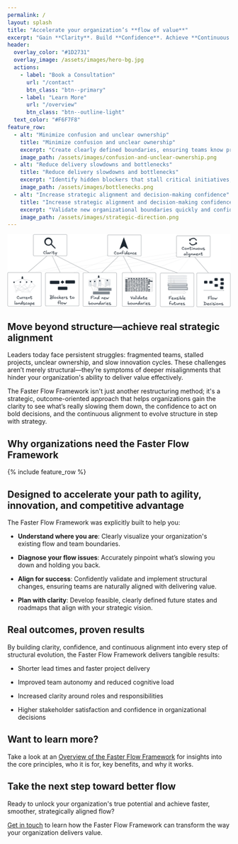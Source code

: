 ```yaml
---
permalink: /
layout: splash
title: "Accelerate your organization’s **flow of value**"
excerpt: "Gain **Clarity**. Build **Confidence**. Achieve **Continuous Alignment**."
header:
  overlay_color: "#1D2731"
  overlay_image: /assets/images/hero-bg.jpg
  actions:
    - label: "Book a Consultation"
      url: "/contact"
      btn_class: "btn--primary"
    - label: "Learn More"
      url: "/overview"
      btn_class: "btn--outline-light"
  text_color: "#F6F7F8"
feature_row:
  - alt: "Minimize confusion and unclear ownership"
    title: "Minimize confusion and unclear ownership"
    excerpt: "Create clearly defined boundaries, ensuring teams know precisely what they're responsible for and can confidently take ownership."
    image_path: /assets/images/confusion-and-unclear-ownership.png
  - alt: "Reduce delivery slowdowns and bottlenecks"
    title: "Reduce delivery slowdowns and bottlenecks"
    excerpt: "Identify hidden blockers that stall critical initiatives, enabling smoother and faster value delivery."
    image_path: /assets/images/bottlenecks.png
  - alt: "Increase strategic alignment and decision-making confidence"
    title: "Increase strategic alignment and decision-making confidence"
    excerpt: "Validate new organizational boundaries quickly and confidently, ensuring every decision supports your strategic priorities." 
    image_path: /assets/images/strategic-direction.png
---
```


![Faster Flow Framework](/assets/images/faster-flow-framework-overview.png)

## Move beyond structure—achieve real strategic alignment

Leaders today face persistent struggles: fragmented teams, stalled projects, unclear ownership, and slow innovation cycles. These challenges aren’t merely structural—they’re symptoms of deeper misalignments that hinder your organization's ability to deliver value effectively.

The Faster Flow Framework isn't just another restructuring method; it's a strategic, outcome-oriented approach that helps organizations gain the clarity to see what’s really slowing them down, the confidence to act on bold decisions, and the continuous alignment to evolve structure in step with strategy.

## Why organizations need the Faster Flow Framework

{% include feature_row %}

## Designed to accelerate your path to agility, innovation, and competitive advantage

The Faster Flow Framework was explicitly built to help you:

- **Understand where you are**: Clearly visualize your organization's existing flow and team boundaries.

- **Diagnose your flow issues**: Accurately pinpoint what’s slowing you down and holding you back.

- **Align for success**: Confidently validate and implement structural changes, ensuring teams are naturally aligned with delivering value.

- **Plan with clarity**: Develop feasible, clearly defined future states and roadmaps that align with your strategic vision.

## Real outcomes, proven results

By building clarity, confidence, and continuous alignment into every step of structural evolution, the Faster Flow Framework delivers tangible results:

- Shorter lead times and faster project delivery

- Improved team autonomy and reduced cognitive load

- Increased clarity around roles and responsibilities

- Higher stakeholder satisfaction and confidence in organizational decisions

## Want to learn more?

Take a look at an [Overview of the Faster Flow Framework](/overview) for insights into the core principles, who it is for, key benefits, and why it works.

## Take the next step toward better flow

Ready to unlock your organization's true potential and achieve faster, smoother, strategically aligned flow?

[Get in touch](/contact) to learn how the Faster Flow Framework can transform the way your organization delivers value.
